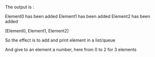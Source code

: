 The output is :

Element0 has been added
Element1 has been added
Element2 has been added

[Element0, Element1, Element2]

So the effect is to add and print element in a list/queue

And give to an element a number, here from 0 to 2 for 3 elements